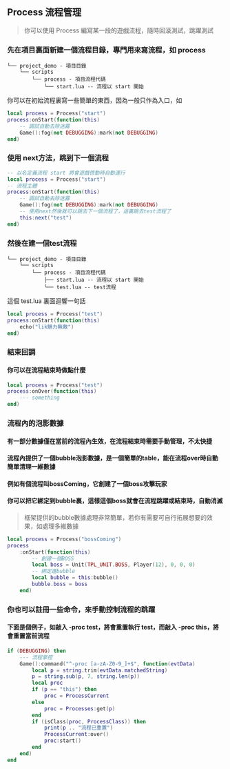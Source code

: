 ## Process 流程管理

> 你可以使用 Process 編寫某一段的遊戲流程，隨時回滾測試，跳躍測試

### 先在項目裏面新建一個流程目錄，專門用來寫流程，如 process

```
└── project_demo - 項目目錄
    └── scripts
        └── process - 項目流程代碼
            └── start.lua -- 流程以 start 開始
```

你可以在初始流程裏寫一些簡單的東西，因為一般只作為入口，如

```lua
local process = Process("start")
process:onStart(function(this)
    -- 調試自動去除迷霧
    Game():fog(not DEBUGGING):mark(not DEBUGGING)
end)
```

### 使用 next方法，跳到下一個流程

```lua
-- 以名定義流程 start 將會遊戲啓動時自動運行
local process = Process("start")
-- 流程主體
process:onStart(function(this)
    -- 調試自動去除迷霧
    Game():fog(not DEBUGGING):mark(not DEBUGGING)
    -- 使用next然後就可以跳去下一個流程了，這裏跳去test流程了
    this:next("test")
end)
```

### 然後在建一個test流程

```
└── project_demo - 項目目錄
    └── scripts
        └── process - 項目流程代碼
            ├── start.lua -- 流程以 start 開始
            └── test.lua -- test流程
```

這個 test.lua 裏面迴響一句話

```lua
local process = Process("test")
process:onStart(function(this)
    echo("lik魅力無敵")
end)
```

### 結束回調

#### 你可以在流程結束時做點什麼

```lua
local process = Process("test")
process:onOver(function(this)
    --- something
end)
```

### 流程內的泡影數據

#### 有一部分數據僅在當前的流程內生效，在流程結束時需要手動管理，不太快捷

#### 流程內提供了一個bubble泡影數據，是一個簡單的table，能在流程over時自動簡單清理一維數據

#### 例如有個流程叫bossComing，它創建了一個boss攻擊玩家

#### 你可以把它綁定到bubble裏，這樣這個boss就會在流程跳躍或結束時，自動消滅

> 框架提供的bubble數據處理非常簡單，若你有需要可自行拓展想要的效果，如處理多維數據

```lua
local process = Process("bossComing")
process
    :onStart(function(this)
        -- 創建一個BOSS
        local boss = Unit(TPL_UNIT.BOSS, Player(12), 0, 0, 0)
        -- 綁定進bubble
        local bubble = this:bubble()
        bubble.boss = boss
    end)
```

### 你也可以註冊一些命令，來手動控制流程的跳躍

#### 下面是個例子，如敲入 -proc test，將會重置執行 test，而敲入 -proc this，將會重置當前流程

```lua
if (DEBUGGING) then
    --- 流程掌控
    Game():command("^-proc [a-zA-Z0-9_]+$", function(evtData)
        local p = string.trim(evtData.matchedString)
        p = string.sub(p, 7, string.len(p))
        local proc
        if (p == "this") then
            proc = ProcessCurrent
        else
            proc = Processes:get(p)
        end
        if (isClass(proc, ProcessClass)) then
            print(p .. "流程已重置")
            ProcessCurrent:over()
            proc:start()
        end
    end)
end
```
